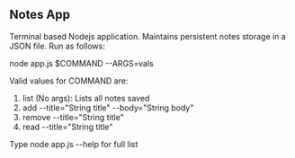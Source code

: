 ## Notes App
Terminal based Nodejs application. Maintains persistent notes storage in a JSON file. Run as follows:

node app.js $COMMAND --ARGS=vals

Valid values for COMMAND are:
1. list (No args): Lists all notes saved
2. add --title="String title" --body="String body"
3. remove --title="String title"
4. read --title="String title"

Type node app.js --help for full list
